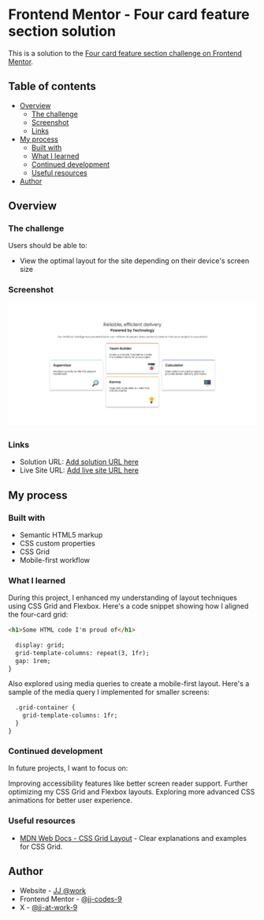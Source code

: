 # Frontend Mentor - Four card feature section solution

This is a solution to the [Four card feature section challenge on Frontend Mentor](https://www.frontendmentor.io/challenges/four-card-feature-section-weK1eFYK). 

## Table of contents

- [Overview](#overview)
  - [The challenge](#the-challenge)
  - [Screenshot](#screenshot)
  - [Links](#links)
- [My process](#my-process)
  - [Built with](#built-with)
  - [What I learned](#what-i-learned)
  - [Continued development](#continued-development)
  - [Useful resources](#useful-resources)
- [Author](#author)

## Overview

### The challenge

Users should be able to:

- View the optimal layout for the site depending on their device's screen size

### Screenshot

![](./design/Desktop%20view%20screenshot-jj-codes-9.png)

### Links

- Solution URL: [Add solution URL here](https://your-solution-url.com)
- Live Site URL: [Add live site URL here](https://jj-codes-9.github.io/four-card-feature-section-master/)

## My process

### Built with

- Semantic HTML5 markup
- CSS custom properties
- CSS Grid
- Mobile-first workflow


### What I learned

During this project, I enhanced my understanding of layout techniques using CSS Grid and Flexbox. Here's a code snippet showing how I aligned the four-card grid:


```html
<h1>Some HTML code I'm proud of</h1>
```
```.grid-container {
  display: grid;
  grid-template-columns: repeat(3, 1fr);
  gap: 1rem;
}

```

 Also explored using media queries to create a mobile-first layout. Here's a sample of the media query I implemented for smaller screens:

```@media (max-width: 768px) {
  .grid-container {
    grid-template-columns: 1fr;
  }
}

```

### Continued development

In future projects, I want to focus on:

Improving accessibility features like better screen reader support.
Further optimizing my CSS Grid and Flexbox layouts.
Exploring more advanced CSS animations for better user experience.


### Useful resources

- [MDN Web Docs - CSS Grid Layout](https://developer.mozilla.org/en-US/docs/Web/CSS/CSS_grid_layout) - Clear explanations and examples for CSS Grid.


## Author

- Website - [JJ @work](https://www.jjatwork.com)
- Frontend Mentor - [@jj-codes-9](https://www.frontendmentor.io/profile/JJ-codes-9)
- X - [@jj-at-work-9](https://x.com/jj_at_work_9)

